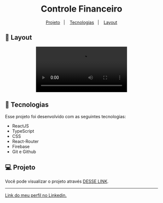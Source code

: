 <h1 align="center"> Controle Financeiro </h1>

<p align="center">
  <a href="#-projeto">Projeto</a>&nbsp;&nbsp;&nbsp;|&nbsp;&nbsp;&nbsp;
  <a href="#-tecnologias">Tecnologias</a>&nbsp;&nbsp;&nbsp;|&nbsp;&nbsp;&nbsp;
  <a href="#-layout">Layout</a>
</p>

## 🔖 Layout

<p align="center">
  <video src="https://user-images.githubusercontent.com/111329429/209482622-a9e66de4-62b1-4e77-a18f-7311fb78593f.mp4">
</p>

## 🚀 Tecnologias

Esse projeto foi desenvolvido com as seguintes tecnologias:

- ReactJS
- TypeScript
- CSS
- React-Router
- Firebase
- Git e Github

## 💻 Projeto

Você pode visualizar o projeto através [DESSE LINK](https://controle-financeiro-app.netlify.app).

---

[Link do meu perfil no Linkedin.](https://www.linkedin.com/in/felipe-moises-4a1b58248/)
